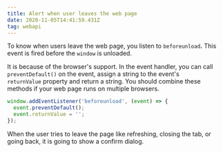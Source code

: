 ```yaml
---
title: Alert when user leaves the web page
date: 2020-11-05T14:41:59.431Z
tag: webapi
---
```

To know when users leave the web page, you listen to `beforeunload`**.** This event is fired before the `window` is unloaded. 

 It is because of the browser's support. In the event handler, you can call `preventDefault()` on the event, assign a string to the event's `returnValue` property and return a string. You should combine these methods if your web page runs on multiple browsers.

```javascript
window.addEventListener('beforeunload', (event) => {
  event.preventDefault();
  event.returnValue = '';
});
```

When the user tries to leave the page like refreshing, closing the tab, or going back, it is going to show a confirm dialog.